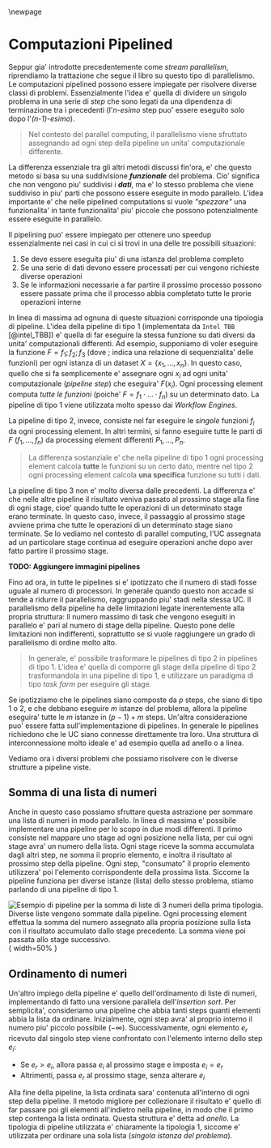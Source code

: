\newpage
# Computazioni Pipelined
Seppur gia' introdotte precedentemente come *stream parallelism*, riprendiamo la
trattazione che segue il libro su questo tipo di parallelismo.
Le computazioni pipelined possono essere impiegate per risolvere diverse classi
di problemi. Essenzialmente l'idea e' quella di dividere un singolo problema in
una serie di *step* che sono legati da una dipendenza di terminazione tra i
precedenti (l'*n-esimo* step puo' essere eseguito solo dopo l'*(n-1)-esimo*).

> Nel contesto del parallel computing, il parallelismo viene sfruttato assegnando
ad ogni step della pipeline un unita' computazionale differente.

La differenza essenziale tra gli altri metodi discussi fin'ora, e' che questo
metodo si basa su una suddivisione ***funzionale*** del problema. Cio' significa
che non vengono piu' suddivisi i ***dati***, ma e' lo stesso problema che viene
suddiviso in piu' parti che possono essere eseguite in modo parallelo.
L'idea importante e' che nelle pipelined computations si vuole *"spezzare"* una
funzionalita' in tante funzionalita' piu' piccole che possono potenzialmente
essere eseguite in parallelo.

Il pipelining puo' essere impiegato per ottenere uno speedup essenzialmente nei
casi in cui ci si trovi in una delle tre possibili situazioni:

1. Se deve essere eseguita piu' di una istanza del problema completo
2. Se una serie di dati devono essere processati per cui vengono richieste
   diverse operazioni
3. Se le informazioni necessarie a far partire il prossimo processo possono
   essere passate prima che il processo abbia completato tutte le prorie
   operazioni interne

In linea di massima ad ognuna di queste situazioni corrisponde una tipologia di
pipeline. L'idea della pipeline di tipo 1 (implementata da `Intel TBB`
[@intel_TBB]) e' quella di far eseguire la stessa funzione su dati diversi da
unita' computazionali differenti. Ad esempio, supponiamo di voler eseguire la
funzione $F=f_1; f_2; f_3$ (dove ; indica una relazione di sequenzialita' delle
funzioni) per ogni istanza di un dataset $X = \{x_1, \dots, x_n \}$. In questo
caso, quello che si fa semplicemente e' assegnare ogni $x_i$ ad ogni unita'
computazionale (*pipeline step*) che eseguira' $F(x_i)$. Ogni processing element
computa *tutte le funzioni* (poiche' $F= f_1 \cdot \dots \cdot f_n$) su un
determinato dato. La pipeline di tipo 1 viene utilizzata molto spesso dai
*Workflow Engines*.

La pipeline di tipo 2, invece, consiste nel far eseguire le *singole* funzioni
$f_i$ da ogni processing element. In altri termini, si fanno eseguire tutte le
parti di $F$ ($f_1, \dots, f_n$) da processing element differenti $P_1, \dots,
P_n$.

> La differenza sostanziale e' che nella pipeline di tipo 1 ogni processing
  element calcola **tutte** le funzioni su un certo dato, mentre nel tipo 2 ogni
  processing element calcola **una specifica** funzione su tutti i dati.

La pipeline di tipo 3 non e' molto diversa dalle precedenti. La differenza e'
che nelle altre pipeline il risultato veniva passato al prossimo stage alla fine
di ogni stage, cioe' quando tutte le operazioni di un determinato stage erano
terminate. In questo caso, invece, il passaggio al prossimo stage avviene prima
che tutte le operazioni di un determinato stage siano terminate. Se lo vediamo
nel contesto di parallel computing, l'UC assegnata ad un particolare stage
continua ad eseguire operazioni anche dopo aver fatto partire il prossimo stage.

**TODO: Aggiungere immagini pipelines**

Fino ad ora, in tutte le pipelines si e' ipotizzato che il numero di stadi fosse
uguale al numero di processori. In generale quando questo non accade si tende a
ridurre il parallelismo, raggruppando piu' stadi nella stessa UC.
Il parallelismo della pipeline ha delle limitazioni legate inerentemente alla
propria struttura: ll numero massimo di task che vengono eseguiti in parallelo
e' pari al numero di stage della pipeline. Questo pone delle limitazioni non
indifferenti, soprattutto se si vuole raggiungere un grado di parallelismo di
ordine molto alto.

> In generale, e' possibile trasformare le pipelines di tipo 2 in pipelines di
  tipo 1. L'idea e' quella di comporre gli stage della pipeline di tipo 2
  trasformandola in una pipeline di tipo 1, e utilizzare un paradigma di tipo
  *task farm* per eseguire gli stage.

Se ipotizziamo che le pipelines siano composte da $p$ steps, che siano di tipo
1 o 2, e che debbano eseguire $m$ istanze del problema, allora la pipeline
eseguira' tutte le $m$ istanze in $(p-1)+m$ steps.
Un'altra considerazione puo' essere fatta sull'implementazione di pipelines. In
generale le pipelines richiedono che le UC siano connesse direttamente tra loro.
Una struttura di interconnessione molto ideale e' ad esempio quella ad anello o
a linea.

Vediamo ora i diversi problemi che possiamo risolvere con le diverse strutture a
pipeline viste.

## Somma di una lista di numeri
Anche in questo caso possiamo sfruttare questa astrazione per sommare una lista
di numeri in modo parallelo. In linea di massima e' possibile implementare una
pipeline per lo scopo in due modi differenti. Il primo consiste nel mappare uno
stage ad ogni posizione nella lista, per cui ogni stage avra' un numero della
lista. Ogni stage riceve la somma accumulata dagli altri step, ne somma il
proprio elemento, e inoltra il risultato al prossimo step della pipeline. Ogni
step, "consumato" il proprio elemento utilizzera' poi l'elemento corrispondente
della prossima lista. Siccome la pipeline funziona per diverse istanze (lista)
dello stesso problema, stiamo parlando di una pipeline di tipo 1.

![Esempio di pipeline per la somma di liste di 3 numeri della prima tipologia.
Diverse liste vengono sommate dalla pipeline. Ogni processing element effettua
la somma del numero assegnato alla propria posizione sulla lista con il
risultato accumulato dallo stage precedente. La somma viene poi passata allo
stage successivo.](img/7.1_sum_pipeline.png){ width=50% }

## Ordinamento di numeri
Un'altro impiego della pipeline e' quello dell'ordinamento di liste di numeri,
implementando di fatto una versione parallela dell'*insertion sort*. Per
semplicita', consideriamo una pipeline che abbia tanti steps quanti elementi
abbia la lista da ordinare. Inizialmente, ogni step avra' al proprio interno il
numero piu' piccolo possibile ($-\infty$). Successivamente, ogni elemento $e_r$
ricevuto dal singolo step viene confrontato con l'elemento interno dello step
$e_i$:
* Se $e_r > e_i$, allora passa $e_i$ al prossimo stage e imposta $e_i = e_r$
* Altrimenti, passa $e_r$ al prossimo stage, senza alterare $e_i$

Alla fine della pipeline, la lista ordinata sara' contenuta all'interno di ogni
step della pipeline. Il metodo migliore per collezionare il risultato e' quello
di far passare poi gli elementi all'indietro nella pipeline, in modo che il
primo step contenga la lista ordinata. Questa struttura e' detta ad *anello*.
La tipologia di pipeline utilizzata e' chiaramente la tipologia 1, siccome e'
utilizzata per ordinare una sola lista (*singola istanza del problema*).
